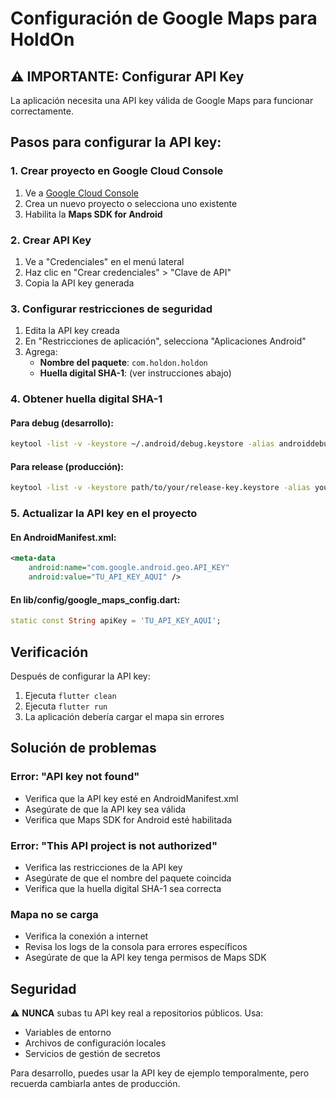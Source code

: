 # Configuración de Google Maps para HoldOn

## ⚠️ IMPORTANTE: Configurar API Key

La aplicación necesita una API key válida de Google Maps para funcionar correctamente.

## Pasos para configurar la API key:

### 1. Crear proyecto en Google Cloud Console
1. Ve a [Google Cloud Console](https://console.cloud.google.com/)
2. Crea un nuevo proyecto o selecciona uno existente
3. Habilita la **Maps SDK for Android**

### 2. Crear API Key
1. Ve a "Credenciales" en el menú lateral
2. Haz clic en "Crear credenciales" > "Clave de API"
3. Copia la API key generada

### 3. Configurar restricciones de seguridad
1. Edita la API key creada
2. En "Restricciones de aplicación", selecciona "Aplicaciones Android"
3. Agrega:
   - **Nombre del paquete**: `com.holdon.holdon`
   - **Huella digital SHA-1**: (ver instrucciones abajo)

### 4. Obtener huella digital SHA-1

#### Para debug (desarrollo):
```bash
keytool -list -v -keystore ~/.android/debug.keystore -alias androiddebugkey -storepass android -keypass android
```

#### Para release (producción):
```bash
keytool -list -v -keystore path/to/your/release-key.keystore -alias your-key-alias
```

### 5. Actualizar la API key en el proyecto

#### En AndroidManifest.xml:
```xml
<meta-data
    android:name="com.google.android.geo.API_KEY"
    android:value="TU_API_KEY_AQUI" />
```

#### En lib/config/google_maps_config.dart:
```dart
static const String apiKey = 'TU_API_KEY_AQUI';
```

## Verificación

Después de configurar la API key:
1. Ejecuta `flutter clean`
2. Ejecuta `flutter run`
3. La aplicación debería cargar el mapa sin errores

## Solución de problemas

### Error: "API key not found"
- Verifica que la API key esté en AndroidManifest.xml
- Asegúrate de que la API key sea válida
- Verifica que Maps SDK for Android esté habilitada

### Error: "This API project is not authorized"
- Verifica las restricciones de la API key
- Asegúrate de que el nombre del paquete coincida
- Verifica que la huella digital SHA-1 sea correcta

### Mapa no se carga
- Verifica la conexión a internet
- Revisa los logs de la consola para errores específicos
- Asegúrate de que la API key tenga permisos de Maps SDK

## Seguridad

⚠️ **NUNCA** subas tu API key real a repositorios públicos. Usa:
- Variables de entorno
- Archivos de configuración locales
- Servicios de gestión de secretos

Para desarrollo, puedes usar la API key de ejemplo temporalmente, pero recuerda cambiarla antes de producción.



